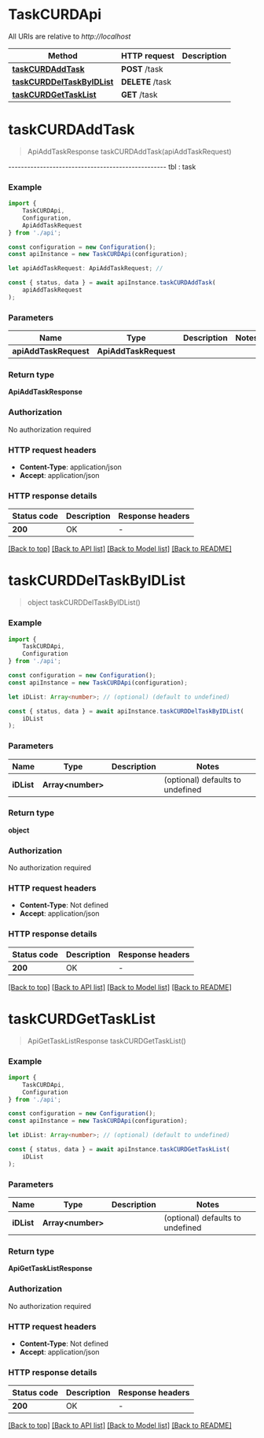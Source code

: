 # TaskCURDApi

All URIs are relative to *http://localhost*

|Method | HTTP request | Description|
|------------- | ------------- | -------------|
|[**taskCURDAddTask**](#taskcurdaddtask) | **POST** /task | |
|[**taskCURDDelTaskByIDList**](#taskcurddeltaskbyidlist) | **DELETE** /task | |
|[**taskCURDGetTaskList**](#taskcurdgettasklist) | **GET** /task | |

# **taskCURDAddTask**
> ApiAddTaskResponse taskCURDAddTask(apiAddTaskRequest)

--------------------------------------------------  tbl : task

### Example

```typescript
import {
    TaskCURDApi,
    Configuration,
    ApiAddTaskRequest
} from './api';

const configuration = new Configuration();
const apiInstance = new TaskCURDApi(configuration);

let apiAddTaskRequest: ApiAddTaskRequest; //

const { status, data } = await apiInstance.taskCURDAddTask(
    apiAddTaskRequest
);
```

### Parameters

|Name | Type | Description  | Notes|
|------------- | ------------- | ------------- | -------------|
| **apiAddTaskRequest** | **ApiAddTaskRequest**|  | |


### Return type

**ApiAddTaskResponse**

### Authorization

No authorization required

### HTTP request headers

 - **Content-Type**: application/json
 - **Accept**: application/json


### HTTP response details
| Status code | Description | Response headers |
|-------------|-------------|------------------|
|**200** | OK |  -  |

[[Back to top]](#) [[Back to API list]](../README.md#documentation-for-api-endpoints) [[Back to Model list]](../README.md#documentation-for-models) [[Back to README]](../README.md)

# **taskCURDDelTaskByIDList**
> object taskCURDDelTaskByIDList()


### Example

```typescript
import {
    TaskCURDApi,
    Configuration
} from './api';

const configuration = new Configuration();
const apiInstance = new TaskCURDApi(configuration);

let iDList: Array<number>; // (optional) (default to undefined)

const { status, data } = await apiInstance.taskCURDDelTaskByIDList(
    iDList
);
```

### Parameters

|Name | Type | Description  | Notes|
|------------- | ------------- | ------------- | -------------|
| **iDList** | **Array&lt;number&gt;** |  | (optional) defaults to undefined|


### Return type

**object**

### Authorization

No authorization required

### HTTP request headers

 - **Content-Type**: Not defined
 - **Accept**: application/json


### HTTP response details
| Status code | Description | Response headers |
|-------------|-------------|------------------|
|**200** | OK |  -  |

[[Back to top]](#) [[Back to API list]](../README.md#documentation-for-api-endpoints) [[Back to Model list]](../README.md#documentation-for-models) [[Back to README]](../README.md)

# **taskCURDGetTaskList**
> ApiGetTaskListResponse taskCURDGetTaskList()


### Example

```typescript
import {
    TaskCURDApi,
    Configuration
} from './api';

const configuration = new Configuration();
const apiInstance = new TaskCURDApi(configuration);

let iDList: Array<number>; // (optional) (default to undefined)

const { status, data } = await apiInstance.taskCURDGetTaskList(
    iDList
);
```

### Parameters

|Name | Type | Description  | Notes|
|------------- | ------------- | ------------- | -------------|
| **iDList** | **Array&lt;number&gt;** |  | (optional) defaults to undefined|


### Return type

**ApiGetTaskListResponse**

### Authorization

No authorization required

### HTTP request headers

 - **Content-Type**: Not defined
 - **Accept**: application/json


### HTTP response details
| Status code | Description | Response headers |
|-------------|-------------|------------------|
|**200** | OK |  -  |

[[Back to top]](#) [[Back to API list]](../README.md#documentation-for-api-endpoints) [[Back to Model list]](../README.md#documentation-for-models) [[Back to README]](../README.md)

